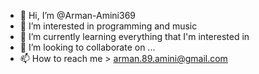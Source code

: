 - 👋 Hi, I’m @Arman-Amini369
- 👀 I’m interested in programming and music
- 🌱 I’m currently learning everything that I'm interested in
- 💞️ I’m looking to collaborate on ...
- 📫 How to reach me > arman.89.amini@gmail.com

<!---
Arman-Amini369/Arman-Amini369 is a ✨ special ✨ repository because its `README.md` (this file) appears on your GitHub profile.
You can click the Preview link to take a look at your changes.
--->
